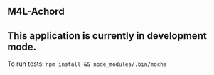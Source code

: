 ## M4L-Achord

This application is currently in development mode.
---
To run tests: `npm install && node_modules/.bin/mocha`
